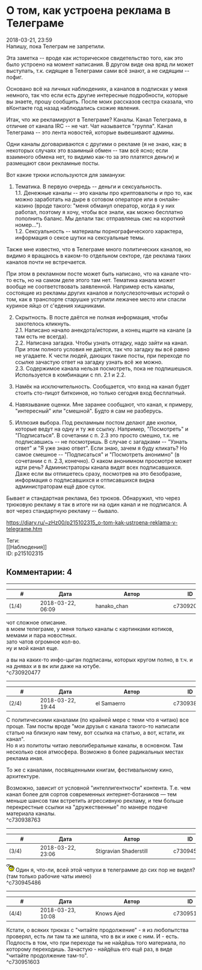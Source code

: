 О том, как устроена реклама в Телеграме
=======================================

  
2018-03-21, 23:59  
 Напишу, пока Телеграм не запретили.   
   
 Эта заметка -- вроде как историческое свидетельство того, как это было устроено на момент написания. В другом виде она вряд ли может выступать, т.к. сидящие в Телеграми сами всё знают, а не сидящим -- пофиг.   
   
 Основано всё на личных наблюдениях, а каналов в подписках у меня немного, так что если есть другие интересные подробности, которые вы знаете, прошу сообщить. После моих рассказов сестра сказала, что вКонтакте год назад наблюдались схожие явления.   
   
 Итак, что же рекламируют в Телеграме? Каналы. Канал Телеграма, в отличие от канала IRC -- не чат. Чат называется "группа". Канал Телеграма -- это лента новостей, которые вывешивают админы.   
   
 Одни каналы договариваются с другими о рекламе (я не знаю, как; в некоторых случаях это взаимный обмен -- там всё ясно; если взаимного обмена нет, то видимо как-то за это платятся деньги) и размещают свои рекламные посты.   
   
 Вот какие трюки используются для заманухи:   
   
 1. Тематика. В первую очередь -- деньги и сексуальность.   
 1.1. Денежные каналы -- это каналы про криптовалюты и про то, как можно заработать на дыре в сотовом операторе или в онлайн-казино (вроде такого: "меня обманул оператор, когда я у них работал, поэтому я хочу, чтобы все знали, как можно бесплатно пополнить баланс. Мы делали так: отправляешь смс на короткий номер...").   
 1.2. Сексуальность -- материалы порнографического характера, информация о сексе шутки на сексуальные темы.   
   
 Также мне известно, что в Телеграме много политических каналов, но видимо я вращаюсь в каком-то отдельном секторе, где реклама таких каналов почти не встречается.   
   
 При этом в рекламном посте может быть написано, что на канале что-то есть, но на самом деле этого там нет. Тематика канала может вообще не соответствовать заявленной. Например есть каналы, состоящие из рекламы других каналов и полуслезоточивых историй о том, как в транспорте старушке уступили лежачее место или спасли куриное яйцо от с'едения хищниками.   
   
 2. Скрытность. В посте даётся не полная информация, чтобы захотелось кликнуть.   
 2.1. Написано начало анекдота/истории, а конец ищите на канале (а там есть не всегда).   
 2.2. Написана загадка. Чтобы узнать отгадку, надо зайти на канал. При этом полного условия не даётся, так что загадку вы всё равно не угадаете. К чести людей, дающих такие посты, при переходе по ссылке зачастую ответ на загадку узнать всё же можно.   
 2.3. Содержимое канала нельзя посмотреть, пока не подпишешься. Используется в комбинации с пп. 2.1 и 2.2.   
   
 3. Намёк на исключительность. Сообщается, что вход на канал будет стоить сто-пицот биткоинов, но только сегодня вход бесплатный.   
   
 4. Навязывание оценки. Мне заранее сообщают, что канал, к примеру, "интересный" или "смешной". Будто я сам не разберусь.   
   
 5. Иллюзия выбора. Под рекламным постом делают две кнопки, которые ведут на одну и ту же ссылку. Например, "Посмотреть" и "Подписаться". В сочетании с п. 2.3 это просто смешно, т.к. не подписавшись -- не посмотришь. В случае с загадками -- "Узнать ответ" и "Я уже знаю ответ". Если знаю, зачем я буду кликать? Но самое смешное -- "Подписаться" и "Посмотреть анонимно" (в сочетании с п. 2.3, конечно). О каком анонимном просмотре может идти речь? Администраторы канала видят всех подписавшихся. Даже если вы отпишетесь сразу, посмотрев на это безобразие, информация о подписавшихся и отписавшихся видна администраторам ещё двое суток.   
   
 Бывает и стандартная реклама, без трюков. Обнаружил, что через трюковую рекламу я так в итоге ни на один канал и не подписался. А вот через стандартную рекламу -- бывало.   
  
<https://diary.ru/~zHz00/p215102315_o-tom-kak-ustroena-reklama-v-telegrame.htm>  
  
Теги:  
[[Наблюдения]]  
ID: p215102315  


Комментарии: 4
--------------

  


---



|         #         |              Дата              |                     Автор                     |           ID           |
| --- | --- | --- | --- |
| (1/4) | 2018-03-22, 06:09 | hanako\_chan | c730920477 |

  
 чот сложное описание.   
 в моем телеграме, у меня только каналы с картинками котиков, мемами и пара новостных.   
 зато чатов огромное кол-во.   
 ну и мой канал еще.   
   
 а вы на каких-то инфо-цыган подписаны, которых кругом полно, в т.ч. и на днявах и в вк или даже на ютубе.   
 ^c730920477

---



|         #         |              Дата              |                     Автор                     |           ID           |
| --- | --- | --- | --- |
| (2/4) | 2018-03-22, 19:44 | el Samaerro | c730938763 |

  
 С политическими каналами (по крайней мере с теми что я читаю) все проще. Там посты вроде "мои друзья с канала такого-то написали статью на близкую нам тему, вот ссылка на статью, а вот, кстати, их канал".   
 Но я из политоты читаю леволиберальные каналы, в основном. Там несколько своя атмосфера. Возможно в более радикальных местах реклама иная.   
   
 То же с каналами, посвященными книгам, фестивальному кино, архитектуре.   
   
 Возможно, зависит от условной "интеллигентности" контента. Т.е. чем канал более для сортов современных интернет-ботаников — тем меньше шансов там встретить агрессивную рекламу, и тем больше перекрестные ссылки на "дружественные" по манере подаче материала каналы.   
 ^c730938763

---



|         #         |              Дата              |                     Автор                     |           ID           |
| --- | --- | --- | --- |
| (3/4) | 2018-03-22, 23:06 | Stigravian Shaderstill | c730945486 |

  
 ![:hmm:](pics/10098045.gif) Один я, что-ли, всей этой чепухи в телеграмме до сих пор не видел? (там только рабочие чаты имею)   
 ^c730945486

---



|         #         |              Дата              |                     Автор                     |           ID           |
| --- | --- | --- | --- |
| (4/4) | 2018-03-23, 10:08 | Knows Ajed | c730951603 |

  
 Кстати, о всяких трюках с "читайте продолжение" - я из любопытства проверял, есть ли там та же шляпа, что в вк и иже с ним. И - есть.   
 Подлость в том, что при переходе ты не найдёшь того материала, по которому переходишь. Зачастую - найдёшь его ещё раз, в виде "читайте продолжение там-то".   
 ^c730951603